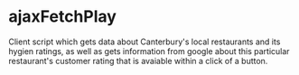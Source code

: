 # ajaxFetchPlay

Client script which gets data about Canterbury's local restaurants and its hygien ratings, as well as gets information from google about this particular restaurant's customer rating that is avaiable within a click of a button.
